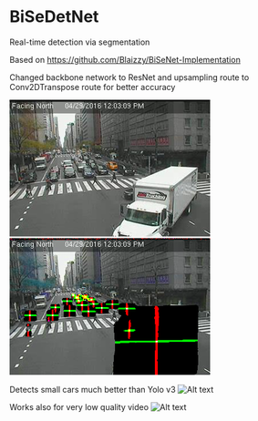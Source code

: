 # BiSeDetNet
Real-time detection via segmentation

Based on https://github.com/Blaizzy/BiSeNet-Implementation

Changed backbone network to ResNet and upsampling route to Conv2DTranspose route for better accuracy 

![Alt text](temp.png?raw=true "Original image")  ![Alt text](segm_2.png?raw=true "Segmented image")

Detects small cars much better than Yolo v3
![Alt text](cars2.gif?raw=true "Detection of cars")

Works also for very low quality video
![Alt text](cars.gif?raw=true "Detection of cars")
